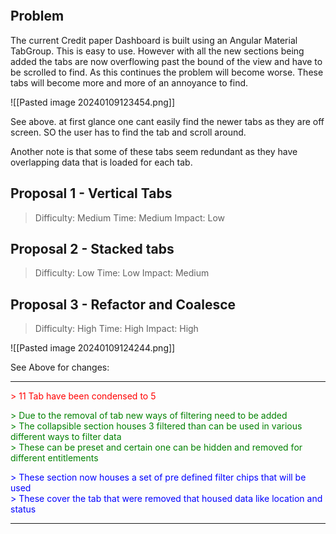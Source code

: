 
```toc
```

## Problem

The current Credit paper Dashboard is built using an Angular Material TabGroup. This is easy to use. However with all the new sections being added the tabs are now overflowing past the bound of the view and have to be scrolled to find. As this continues the problem will become worse. These tabs will become more and more of an annoyance to find. 

![[Pasted image 20240109123454.png]]

See above. at first glance one cant easily find the newer tabs as they are off screen. SO the user has to find the tab and scroll around. 

Another note is that some of these tabs seem redundant as they have overlapping data that is loaded for each tab. 

## Proposal 1 - Vertical Tabs

> Difficulty: Medium
> Time: Medium
> Impact: Low



## Proposal 2 - Stacked tabs

> Difficulty: Low
> Time: Low
> Impact: Medium



## Proposal 3 - Refactor and Coalesce

> Difficulty: High
> Time: High
> Impact: High

![[Pasted image 20240109124244.png]]

See Above for changes:
___
<p style="color: red">
> 11 Tab have been condensed to 5
</p>

<p style="color: green">
> Due to the removal of tab new ways of filtering need to be added <br/>
> The collapsible section houses 3 filtered than can be used in various different ways to filter data<br/>
> These can be preset and certain one can be hidden and removed for different entitlements
</p>

<p style="color: blue">
> These section now houses a set of pre defined filter chips that will be used <br/>
> These cover the tab that were removed that housed data like location and status
</p>

___
